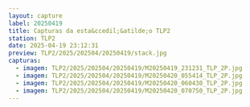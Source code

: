 ```yaml
---
layout: capture
label: 20250419
title: Capturas da esta&ccedil;&atilde;o TLP2
station: TLP2
date: 2025-04-19 23:12:31
preview: TLP2/2025/202504/20250419/stack.jpg
capturas:
  - imagem: TLP2/2025/202504/20250419/M20250419_231231_TLP_2P.jpg
  - imagem: TLP2/2025/202504/20250419/M20250420_055414_TLP_2P.jpg
  - imagem: TLP2/2025/202504/20250419/M20250420_060430_TLP_2P.jpg
  - imagem: TLP2/2025/202504/20250419/M20250420_070750_TLP_2P.jpg
---
```

